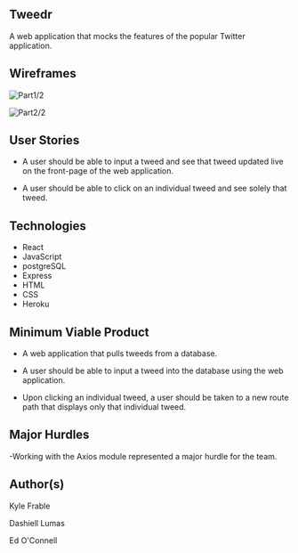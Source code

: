 ## Tweedr

A web application that mocks the features of the popular Twitter application.


## Wireframes
![Part1/2](wireframe)

![Part2/2](wireframe)

## User Stories

- A user should be able to input a tweed and see that tweed updated live on the front-page of the web application.

- A user should be able to click on an individual tweed and see solely that tweed. 

## Technologies

- React
- JavaScript
- postgreSQL
- Express
- HTML
- CSS
- Heroku

## Minimum Viable Product
- A web application that pulls tweeds from a database.

- A user should be able to input a tweed into the database using the web application.

- Upon clicking an individual tweed, a user should be taken to a new route path that displays only that individual tweed.

## Major Hurdles

-Working with the Axios module represented a major hurdle for the team.

## Author(s)
Kyle Frable

Dashiell Lumas

Ed O'Connell
